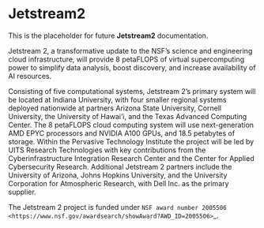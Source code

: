 Jetstream2
==================

This is the placeholder for future **Jetstream2** documentation.

Jetstream 2, a transformative update to the NSF’s science and engineering cloud infrastructure, will provide 8 petaFLOPS of virtual supercomputing power to simplify data analysis, boost discovery, and increase availability of AI resources.

Consisting of five computational systems, Jetstream 2’s primary system will be located at Indiana University, with four smaller regional systems deployed nationwide at partners Arizona State University, Cornell University, the University of Hawai’i, and the Texas Advanced Computing Center. The 8 petaFLOPS cloud computing system will use next-generation AMD EPYC processors and NVIDIA A100 GPUs, and 18.5 petabytes of storage. Within the Pervasive Technology Institute the project will be led by UITS Research Technologies with key contributions from the Cyberinfrastructure Integration Research Center and the Center for Applied Cybersecurity Research. Additional Jetstream 2 partners include the University of Arizona, Johns Hopkins University, and the University Corporation for Atmospheric Research, with Dell Inc. as the primary supplier.

The Jetstream 2 project is funded under `NSF award number 2005506 <https://www.nsf.gov/awardsearch/showAward?AWD_ID=2005506>`_.
